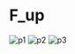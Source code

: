 # F_up
![p1](https://user-images.githubusercontent.com/29848785/211271325-000a9dca-1190-4863-90f0-ea76ebe9cb44.png)
![p2](https://user-images.githubusercontent.com/29848785/211271334-5613a779-8de8-46c4-a531-fb56d998d76d.png)
![p3](https://user-images.githubusercontent.com/29848785/211271343-93c4be8a-e795-438f-8349-15696032c381.png)

